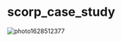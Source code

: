 # scorp_case_study

![photo1628512377](https://user-images.githubusercontent.com/23248283/128706768-279a3435-3927-4eda-83ff-7b734182fd76.jpeg)
